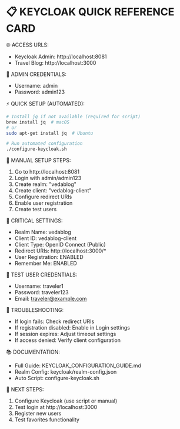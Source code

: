 📋 KEYCLOAK QUICK REFERENCE CARD
================================

🌐 ACCESS URLS:
- Keycloak Admin: http://localhost:8081
- Travel Blog: http://localhost:3000

🔑 ADMIN CREDENTIALS:
- Username: admin
- Password: admin123

⚡ QUICK SETUP (AUTOMATED):
```bash
# Install jq if not available (required for script)
brew install jq  # macOS
# or
sudo apt-get install jq  # Ubuntu

# Run automated configuration
./configure-keycloak.sh
```

📖 MANUAL SETUP STEPS:
1. Go to http://localhost:8081
2. Login with admin/admin123
3. Create realm: "vedablog"
4. Create client: "vedablog-client"
5. Configure redirect URIs
6. Enable user registration
7. Create test users

🎯 CRITICAL SETTINGS:
- Realm Name: vedablog
- Client ID: vedablog-client
- Client Type: OpenID Connect (Public)
- Redirect URIs: http://localhost:3000/*
- User Registration: ENABLED
- Remember Me: ENABLED

👤 TEST USER CREDENTIALS:
- Username: traveler1
- Password: traveler123
- Email: traveler@example.com

🔧 TROUBLESHOOTING:
- If login fails: Check redirect URIs
- If registration disabled: Enable in Login settings
- If session expires: Adjust timeout settings
- If access denied: Verify client configuration

📚 DOCUMENTATION:
- Full Guide: KEYCLOAK_CONFIGURATION_GUIDE.md
- Realm Config: keycloak/realm-config.json
- Auto Script: configure-keycloak.sh

🚀 NEXT STEPS:
1. Configure Keycloak (use script or manual)
2. Test login at http://localhost:3000
3. Register new users
4. Test favorites functionality